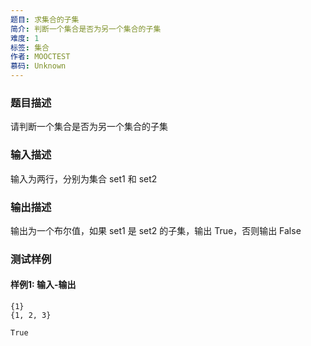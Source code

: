 ```yaml
---
题目: 求集合的子集
简介: 判断一个集合是否为另一个集合的子集
难度: 1
标签: 集合
作者: MOOCTEST
慕码: Unknown
---
```


### 题目描述

请判断一个集合是否为另一个集合的子集

### 输入描述

输入为两行，分别为集合 set1 和 set2

### 输出描述

输出为一个布尔值，如果 set1 是 set2 的子集，输出 True，否则输出 False

### 测试样例

#### 样例1: 输入-输出

```
{1}
{1, 2, 3}
```

```
True
```
